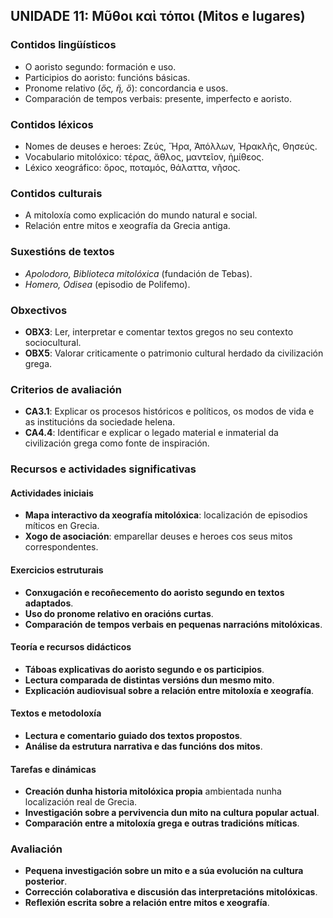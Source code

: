 ## **UNIDADE 11: Μῦθοι καὶ τόποι (Mitos e lugares)**  

### **Contidos lingüísticos**  
- O aoristo segundo: formación e uso.  
- Participios do aoristo: funcións básicas.  
- Pronome relativo (*ὅς, ἥ, ὅ*): concordancia e usos.  
- Comparación de tempos verbais: presente, imperfecto e aoristo.  

### **Contidos léxicos**  
- Nomes de deuses e heroes: Ζεύς, Ἥρα, Ἀπόλλων, Ἡρακλῆς, Θησεύς.  
- Vocabulario mitolóxico: τέρας, ἄθλος, μαντεῖον, ἡμίθεος.  
- Léxico xeográfico: ὄρος, ποταμός, θάλαττα, νῆσος.  

### **Contidos culturais**  
- A mitoloxía como explicación do mundo natural e social.  
- Relación entre mitos e xeografía da Grecia antiga.  

### **Suxestións de textos**  
- *Apolodoro, Biblioteca mitolóxica* (fundación de Tebas).  
- *Homero, Odisea* (episodio de Polifemo).  

### **Obxectivos**  
- **OBX3**: Ler, interpretar e comentar textos gregos no seu contexto sociocultural.  
- **OBX5**: Valorar criticamente o patrimonio cultural herdado da civilización grega.  

### **Criterios de avaliación**  
- **CA3.1**: Explicar os procesos históricos e políticos, os modos de vida e as institucións da sociedade helena.  
- **CA4.4**: Identificar e explicar o legado material e inmaterial da civilización grega como fonte de inspiración.  

### **Recursos e actividades significativas**  

#### **Actividades iniciais**  
- **Mapa interactivo da xeografía mitolóxica**: localización de episodios míticos en Grecia.  
- **Xogo de asociación**: emparellar deuses e heroes cos seus mitos correspondentes.  

#### **Exercicios estruturais**  
- **Conxugación e recoñecemento do aoristo segundo en textos adaptados**.  
- **Uso do pronome relativo en oracións curtas**.  
- **Comparación de tempos verbais en pequenas narracións mitolóxicas**.  

#### **Teoría e recursos didácticos**  
- **Táboas explicativas do aoristo segundo e os participios**.  
- **Lectura comparada de distintas versións dun mesmo mito**.  
- **Explicación audiovisual sobre a relación entre mitoloxía e xeografía**.  

#### **Textos e metodoloxía**  
- **Lectura e comentario guiado dos textos propostos**.  
- **Análise da estrutura narrativa e das funcións dos mitos**.  

#### **Tarefas e dinámicas**  
- **Creación dunha historia mitolóxica propia** ambientada nunha localización real de Grecia.  
- **Investigación sobre a pervivencia dun mito na cultura popular actual**.  
- **Comparación entre a mitoloxía grega e outras tradicións míticas**.  

### **Avaliación**  
- **Pequena investigación sobre un mito e a súa evolución na cultura posterior**.  
- **Corrección colaborativa e discusión das interpretacións mitolóxicas**.  
- **Reflexión escrita sobre a relación entre mitos e xeografía**.  
